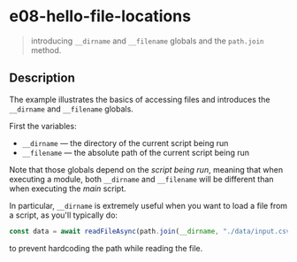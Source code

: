 # e08-hello-file-locations
> introducing `__dirname` and `__filename` globals and the `path.join` method.

## Description
The example illustrates the basics of accessing files and introduces the `__dirname` and `__filename` globals.

First the variables:
+ `__dirname` &mdash; the directory of the current script being run
+ `__filename` &mdash; the absolute path of the current script being run

Note that those globals depend on the *script being run*, meaning that when executing a module, both `__dirname` and `__filename` will be different than when executing the *main* script.

In particular, `__dirname` is extremely useful when you want to load a file from a script, as you'll typically do:
```javascript
const data = await readFileAsync(path.join(__dirname, "./data/input.csv"));
```

to prevent hardcoding the path while reading the file.

